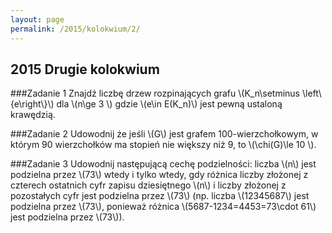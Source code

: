 ```yaml
---
layout: page
permalink: /2015/kolokwium/2/
---
```


## 2015 Drugie kolokwium

###Zadanie 1
Znajdź liczbę drzew rozpinających grafu \\(K\_n\setminus \left\\{e\right\\}\\)
dla \\(n\ge 3 \\) gdzie \\(e\in E(K\_n)\\) jest pewną ustaloną krawędzią.

###Zadanie 2
Udowodnij że jeśli \\(G\\) jest grafem 100-wierzchołkowym, w którym 90
wierzchołków ma stopień nie większy niż 9, to \\(\chi(G)\le 10 \\).

###Zadanie 3
Udowodnij następującą cechę podzielności: liczba \\(n\\) jest podzielna
przez \\(73\\) wtedy i tylko wtedy, gdy różnica liczby złożonej z
czterech ostatnich cyfr zapisu dziesiętnego \\(n\\) i liczby złożonej z
pozostałych cyfr jest podzielna przez \\(73\\) (np. liczba \\(12345687\\)
jest podzielna przez \\(73\\), ponieważ różnica \\(5687-1234=4453=73\cdot 61\\) jest podzielna przez \\(73\\)).

